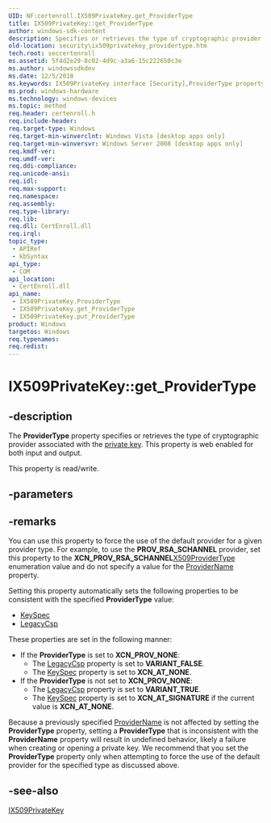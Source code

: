 ```yaml
---
UID: NF:certenroll.IX509PrivateKey.get_ProviderType
title: IX509PrivateKey::get_ProviderType
author: windows-sdk-content
description: Specifies or retrieves the type of cryptographic provider associated with the private key.
old-location: security\ix509privatekey_providertype.htm
tech.root: seccertenroll
ms.assetid: 5f4d2e29-8c02-4d9c-a3a6-15c222650c3e
ms.author: windowssdkdev
ms.date: 12/5/2018
ms.keywords: IX509PrivateKey interface [Security],ProviderType property, IX509PrivateKey.ProviderType, IX509PrivateKey.get_ProviderType, IX509PrivateKey::ProviderType, IX509PrivateKey::get_ProviderType, IX509PrivateKey::put_ProviderType, ProviderType property [Security], ProviderType property [Security],IX509PrivateKey interface, certenroll/IX509PrivateKey::ProviderType, certenroll/IX509PrivateKey::get_ProviderType, certenroll/IX509PrivateKey::put_ProviderType, get_ProviderType, security.ix509privatekey_providertype
ms.prod: windows-hardware
ms.technology: windows-devices
ms.topic: method
req.header: certenroll.h
req.include-header: 
req.target-type: Windows
req.target-min-winverclnt: Windows Vista [desktop apps only]
req.target-min-winversvr: Windows Server 2008 [desktop apps only]
req.kmdf-ver: 
req.umdf-ver: 
req.ddi-compliance: 
req.unicode-ansi: 
req.idl: 
req.max-support: 
req.namespace: 
req.assembly: 
req.type-library: 
req.lib: 
req.dll: CertEnroll.dll
req.irql: 
topic_type:
 - APIRef
 - kbSyntax
api_type:
 - COM
api_location:
 - CertEnroll.dll
api_name:
 - IX509PrivateKey.ProviderType
 - IX509PrivateKey.get_ProviderType
 - IX509PrivateKey.put_ProviderType
product: Windows
targetos: Windows
req.typenames: 
req.redist: 
---
```


# IX509PrivateKey::get_ProviderType


## -description


The <b>ProviderType</b> property specifies or retrieves the type of cryptographic provider associated with the <a href="https://msdn.microsoft.com/en-us/library/ms721603(v=VS.85).aspx">private key</a>. This property is web enabled for both input and output.

This property is read/write.


## -parameters


## -remarks



You can use this property to force the use of the default provider for a given provider type. For example, to use the <b>PROV_RSA_SCHANNEL</b> provider, set this property to the <b>XCN_PROV_RSA_SCHANNEL</b><a href="https://msdn.microsoft.com/en-us/library/Aa379427(v=VS.85).aspx">X509ProviderType</a> enumeration value and do not specify a value for the <a href="https://msdn.microsoft.com/en-us/library/Aa379031(v=VS.85).aspx">ProviderName</a> property.

Setting this property automatically sets the following properties to be consistent with the specified <b>ProviderType</b> value:

<ul>
<li>
<a href="https://msdn.microsoft.com/en-us/library/Aa379020(v=VS.85).aspx">KeySpec</a>
</li>
<li>
<a href="https://msdn.microsoft.com/en-us/library/Aa379022(v=VS.85).aspx">LegacyCsp</a>
</li>
</ul>
These properties are set in the following manner:

<ul>
<li>If the <b>ProviderType</b> is set to <b>XCN_PROV_NONE</b>:<ul>
<li>The <a href="https://msdn.microsoft.com/en-us/library/Aa379022(v=VS.85).aspx">LegacyCsp</a> property is set to <b>VARIANT_FALSE</b>.</li>
<li>The <a href="https://msdn.microsoft.com/en-us/library/Aa379020(v=VS.85).aspx">KeySpec</a> property is set to <b>XCN_AT_NONE</b>.</li>
</ul>
</li>
<li>If the <b>ProviderType</b> is not set to <b>XCN_PROV_NONE</b>:<ul>
<li>The <a href="https://msdn.microsoft.com/en-us/library/Aa379022(v=VS.85).aspx">LegacyCsp</a> property is set to <b>VARIANT_TRUE</b>.</li>
<li>The <a href="https://msdn.microsoft.com/en-us/library/Aa379020(v=VS.85).aspx">KeySpec</a> property is set to <b>XCN_AT_SIGNATURE</b> if the  current value is <b>XCN_AT_NONE</b>.</li>
</ul>
</li>
</ul>
Because  a previously specified <a href="https://msdn.microsoft.com/en-us/library/Aa379031(v=VS.85).aspx">ProviderName</a> is not affected by setting the <b>ProviderType</b> property, setting a <b>ProviderType</b> that is inconsistent with the <b>ProviderName</b> property will result in undefined behavior, likely a failure when creating or opening a private key. We recommend that you set the <b>ProviderType</b> property only when attempting to force the use of the default provider for the specified type as discussed above.




## -see-also




<a href="https://msdn.microsoft.com/en-us/library/Aa378921(v=VS.85).aspx">IX509PrivateKey</a>
 

 

